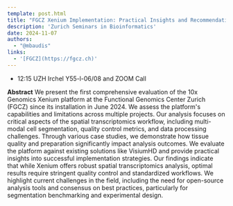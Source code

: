 ```yaml
---
template: post.html
title: "FGCZ Xenium Implementation: Practical Insights and Recommendations<br/>Paul Gueguen, FGCZ"
description: 'Zurich Seminars in Bioinformatics'
date: 2024-11-07
authors:
  - "@mbaudis"
links:
  - '[FGCZ](https://fgcz.ch)'
---
```


* 12:15 UZH Irchel Y55-l-06/08 and ZOOM Call

**Abstract** We present the first comprehensive evaluation of the 10x Genomics Xenium platform at the Functional Genomics Center Zurich (FGCZ) since its installation in June 2024. We assess the platform's capabilities and limitations across multiple projects. Our analysis focuses on critical aspects of the spatial transcriptomics workflow, including multi-modal cell segmentation, quality control metrics, and data processing challenges. Through various case studies, we demonstrate how tissue quality and preparation significantly impact analysis outcomes. We evaluate the platform against existing solutions like VisiumHD and provide practical insights into successful implementation strategies. Our findings indicate that while Xenium offers robust spatial transcriptomics analysis, optimal results require stringent quality control and standardized workflows. We highlight current challenges in the field, including the need for open-source analysis tools and consensus on best practices, particularly for segmentation benchmarking and experimental design.